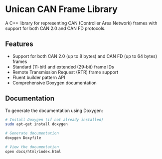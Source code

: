# Unican CAN Frame Library

A C++ library for representing CAN (Controller Area Network) frames with support for both CAN 2.0 and CAN FD protocols.

## Features

- Support for both CAN 2.0 (up to 8 bytes) and CAN FD (up to 64 bytes) frames
- Standard (11-bit) and extended (29-bit) frame IDs
- Remote Transmission Request (RTR) frame support
- Fluent builder pattern API
- Comprehensive Doxygen documentation

## Documentation

To generate the documentation using Doxygen:

```bash
# Install Doxygen (if not already installed)
sudo apt-get install doxygen

# Generate documentation
doxygen Doxyfile

# View the documentation
open docs/html/index.html
```

